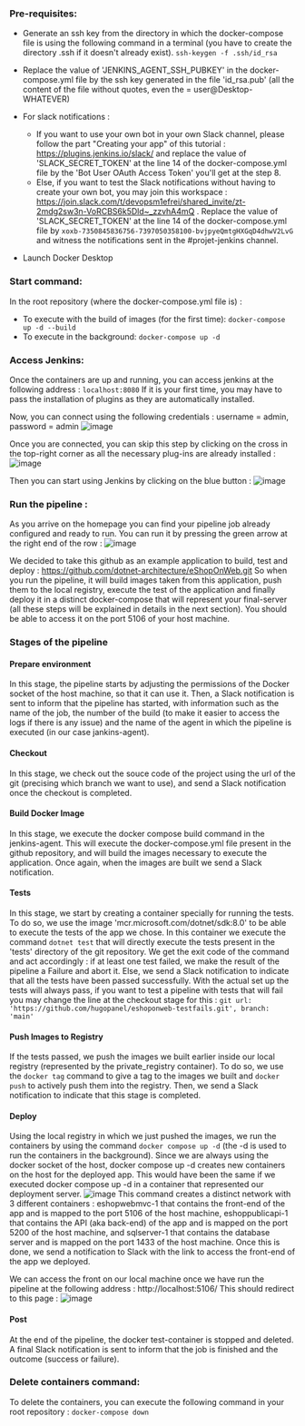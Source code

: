 ### Pre-requisites:

- Generate an ssh key from the directory in which the docker-compose file is using the following command in a terminal (you have to create the directory .ssh if it doesn't already exist).
  ``ssh-keygen -f .ssh/id_rsa``
- Replace the value of 'JENKINS_AGENT_SSH_PUBKEY' in the docker-compose.yml file by the ssh key generated in the file 'id_rsa.pub' (all the content of the file without quotes, even the = user@Desktop-WHATEVER)

- For slack notifications :
  * If you want to use your own bot in your own Slack channel, please follow the part "Creating your app" of this tutorial : https://plugins.jenkins.io/slack/ and replace the value of 'SLACK_SECRET_TOKEN' at the line 14 of the docker-compose.yml file by the 'Bot User OAuth Access Token' you'll get at the step 8.
  * Else, if you want to test the Slack notifications without having to create your own bot, you may join this workspace : https://join.slack.com/t/devopsm1efrei/shared_invite/zt-2mdg2sw3n-VoRCBS6k5Dld~_zzvhA4mQ . Replace the value of 'SLACK_SECRET_TOKEN' at the line 14 of the docker-compose.yml file by ``xoxb-7350845836756-7397050358100-bvjpyeQmtgHXGqD4dhwV2LvG`` and witness the notifications sent in the #projet-jenkins channel.
- Launch Docker Desktop

### Start command:
In the root repository (where the docker-compose.yml file is) :
* To execute with the build of images (for the first time): ``docker-compose up -d --build``
* To execute in the background: ``docker-compose up -d``


### Access Jenkins:
Once the containers are up and running, you can access jenkins at the following address : ``localhost:8080``
If it is your first time, you may have to pass the installation of plugins as they are automatically installed. 

Now, you can connect using the following credentials : username = admin, password = admin
![image](https://github.com/loubruness/DevOpsM1/assets/94390007/a93cbd51-c240-4739-b2ce-9d7f88383646)

Once you are connected, you can skip this step by clicking on the cross in the top-right corner as all the necessary plug-ins are already installed :
![image](https://github.com/loubruness/DevOpsM1/assets/94390007/a7edec0e-9f3f-4a00-92ef-88f0bd0c0080)

Then you can start using Jenkins by clicking on the blue button :
![image](https://github.com/loubruness/DevOpsM1/assets/94390007/7ac1fd3d-4dbe-4021-9c58-7edc68423f48)

### Run the pipeline :
As you arrive on the homepage you can find your pipeline job already configured and ready to run. You can run it by pressing the green arrow at the right end of the row :
![image](https://github.com/loubruness/DevOpsM1/assets/94390007/ff8e0af2-2bf4-40da-8cd5-699aafb9dab8)

We decided to take this github as an example application to build, test and deploy : https://github.com/dotnet-architecture/eShopOnWeb.git
So when you run the pipeline, it will build images taken from this application, push them to the local registry, execute the test of the application and finally deploy it in a distinct docker-compose that will represent your final-server (all these steps will be explained in details in the next section). You should be able to access it on the port 5106 of your host machine.

### Stages of the pipeline

#### Prepare environment
In this stage, the pipeline starts by adjusting the permissions of the Docker socket of the host machine, so that it can use it. Then, a Slack notification is sent to inform that the pipeline has started, with information such as the name of the job, the number of the build (to make it easier to access the logs if there is any issue) and the name of the agent in which the pipeline is executed (in our case jankins-agent).

#### Checkout
In this stage, we check out the souce code of the project using the url of the git (precising which branch we want to use), and send a Slack notification once the checkout is completed.

#### Build Docker Image
In this stage, we execute the docker compose build command in the jenkins-agent. This will execute the docker-compose.yml file present in the github repository, and will build the images necessary to execute the application. Once again, when the images are built we send a Slack notification.

#### Tests
In this stage, we start by creating a container specially for running the tests. To do so, we use the image 'mcr.microsoft.com/dotnet/sdk:8.0' to be able to execute the tests of the app we chose. In this container we execute the command ``dotnet test`` that will directly execute the tests present in the 'tests' directory of the git repository.
We get the exit code of the command and act accordingly : if at least one test failed, we make the result of the pipeline a Failure and abort it. Else, we send a Slack notification to indicate that all the tests have been passed successfully.
With the actual set up the tests will always pass, if you want to test a pipeline with tests that will fail you may change the line at the checkout stage for this : ``git url: 'https://github.com/hugopanel/eshoponweb-testfails.git', branch: 'main'``

#### Push Images to Registry
If the tests passed, we push the images we built earlier inside our local registry (represented by the private_registry container). To do so, we use the ``docker tag`` command to give a tag to the images we built and ``docker push`` to actively push them into the registry. Then, we send a Slack notification to indicate that this stage is completed.

#### Deploy
Using the local registry in which we just pushed the images, we run the containers by using the command ``docker compose up -d`` (the -d is used to run the containers in the background). Since we are always using the docker socket of the host, docker compose up -d creates new containers on the host for the deployed app. This would have been the same if we executed docker compose up -d in a container that represented our deployment server.
![image](https://github.com/loubruness/DevOpsM1/assets/94390007/c7b2f03e-55e4-4bd7-a46a-93930834374c)
This command creates a distinct network with 3 different containers : eshopwebmvc-1 that contains the front-end of the app and is mapped to the port 5106 of the host machine, eshoppublicapi-1 that contains the API (aka back-end) of the app and is mapped on the port 5200 of the host machine, and sqlserver-1 that contains the database server and is mapped on the port 1433 of the host machine.
Once this is done, we send a notification to Slack with the link to access the front-end of the app we deployed.

We can access the front on our local machine once we have run the pipeline at the following address : http://localhost:5106/
This should redirect to this page :
![image](https://github.com/loubruness/DevOpsM1/assets/94390007/6b60e3af-4e89-4723-8fe8-11cbc8fdfc7e)

#### Post
At the end of the pipeline, the docker test-container is stopped and deleted. A final Slack notification is sent to inform that the job is finished and the outcome (success or failure).

### Delete containers command:
To delete the containers, you can execute the following command in your root repository :
``docker-compose down``

